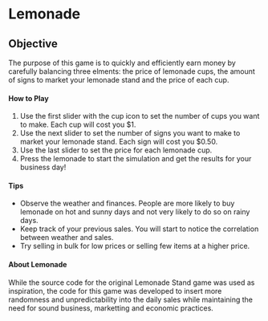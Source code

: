 # Lemonade

## Objective
The purpose of this game is to quickly and efficiently earn money by carefully balancing three elments: the price of lemonade cups, the amount of signs to market your lemonade stand and the price of each cup.

#### How to Play
1. Use the first slider with the cup icon to set the number of cups you want to make. Each cup will cost you $1.
2. Use the next slider to set the number of signs you want to make to market your lemonade stand. Each sign will cost you $0.50.
3. Use the last slider to set the price for each lemonade cup.
4. Press the lemonade to start the simulation and get the results for your business day!

#### Tips
* Observe the weather and finances. People are more likely to buy lemonade on hot and sunny days and not very likely to do so on rainy days.
* Keep track of your previous sales. You will start to notice the correlation between weather and sales.
* Try selling in bulk for low prices or selling few items at a higher price.

#### About Lemonade
While the source code for the original Lemonade Stand game was used as inspiration, the code for this game was developed to insert more randomness and unpredictability into the daily sales while maintaining the need for sound business, marketting and economic practices.
